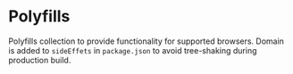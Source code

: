 # Polyfills

Polyfills collection to provide functionality for supported browsers.
Domain is added to `sideEffets` in `package.json` to avoid tree-shaking during production build.

